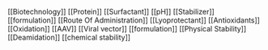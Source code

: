 [[Biotechnology]]
[[Protein]]
[[Surfactant]]
[[pH]]
[[Stabilizer]]
[[formulation]]
[[Route Of Administration]]
[[Lyoprotectant]]
[[Antioxidants]]
[[Oxidation]]
[[AAV]]
[[Viral vector]]
[[formulation]]
[[Physical Stability]]
[[Deamidation]]
[[chemical stability]]
